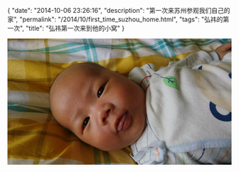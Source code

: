 {
  "date": "2014-10-06 23:26:16",
  "description": "第一次来苏州参观我们自己的家",
  "permalink": "/2014/10/first_time_suzhou_home.html",
  "tags": "弘祎的第一次",
  "title": "弘祎第一次来到他的小窝"
}

![](/image/2014-10-6-9-48-18.jpg)